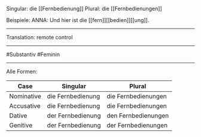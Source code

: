 Singular: die [[Fernbedienung]]
Plural: die [[Fernbedienungen]]

Beispiele:
ANNA: Und hier ist die [[fern]][[bedien]][[ung]].

---
Translation:
remote control

---

#Substantiv
#Feminin

---

Alle Formen:

| Case       | Singular          | Plural              |
| ---------- | ----------------- | ------------------- |
| Nominative | die Fernbedienung | die Fernbedienungen |
| Accusative | die Fernbedienung | die Fernbedienungen |
| Dative     | der Fernbedienung | den Fernbedienungen |
| Genitive   | der Fernbedienung | der Fernbedienungen |